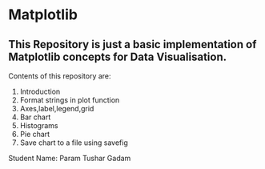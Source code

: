 # Matplotlib

## This Repository is just a basic implementation of Matplotlib concepts for Data Visualisation.
Contents of this repository are:
1) Introduction
2) Format strings in plot function
3) Axes,label,legend,grid
4) Bar chart
5) Histograms
6) Pie chart
7) Save chart to a file using savefig

Student Name: Param Tushar Gadam
